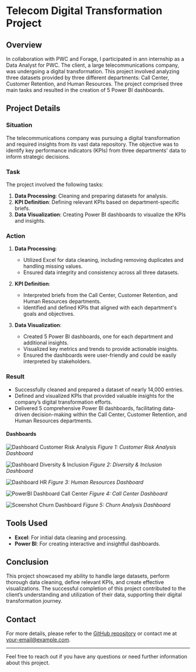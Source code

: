 #  Telecom Digital Transformation Project

## Overview

In collaboration with PWC and Forage, I participated in ann internship as a Data Analyst for PWC. The client, a large telecommunications company, was undergoing a digital transformation. This project involved analyzing three datasets provided by three different departments: Call Center, Customer Retention, and Human Resources. The project comprised three main tasks and resulted in the creation of 5 Power BI dashboards.

## Project Details

### Situation
The telecommunications company was pursuing a digital transformation and required insights from its vast data repository. The objective was to identify key performance indicators (KPIs) from three departments' data to inform strategic decisions.

### Task
The project involved the following tasks:
1. **Data Processing**: Cleaning and preparing datasets for analysis.
2. **KPI Definition**: Defining relevant KPIs based on department-specific briefs.
3. **Data Visualization**: Creating Power BI dashboards to visualize the KPIs and insights.

### Action
1. **Data Processing**:
    - Utilized Excel for data cleaning, including removing duplicates and handling missing values.
    - Ensured data integrity and consistency across all three datasets.

2. **KPI Definition**:
    - Interpreted briefs from the Call Center, Customer Retention, and Human Resources departments.
    - Identified and defined KPIs that aligned with each department's goals and objectives.

3. **Data Visualization**:
    - Created 5 Power BI dashboards, one for each department and additional insights.
    - Visualized key metrics and trends to provide actionable insights.
    - Ensured the dashboards were user-friendly and could be easily interpreted by stakeholders.

### Result
- Successfully cleaned and prepared a dataset of nearly 14,000 entries.
- Defined and visualized KPIs that provided valuable insights for the company’s digital transformation efforts.
- Delivered 5 comprehensive Power BI dashboards, facilitating data-driven decision-making within the Call Center, Customer Retention, and Human Resources departments.

#### Dashboards

![Dashboard Customer Risk Analysis](https://github.com/Yuan-DataScience/Project-of-PWC/blob/main/Screenshots%20of%20Dashboards/Dashboard_Customer%20Risk%20Analysis.jpg)
*Figure 1: Customer Risk Analysis Dashboard*

![Dashboard Diversity & Inclusion](https://github.com/Yuan-DataScience/Project-of-PWC/blob/main/Screenshots%20of%20Dashboards/Dashboard_Diversity%26Inclusion.jpg)
*Figure 2: Diversity & Inclusion Dashboard*

![Dashboard HR](https://github.com/Yuan-DataScience/Project-of-PWC/blob/main/Screenshots%20of%20Dashboards/Dashboard_HR.jpg)
*Figure 3: Human Resources Dashboard*

![PowerBI Dashboard Call Center](https://github.com/Yuan-DataScience/Project-of-PWC/blob/main/Screenshots%20of%20Dashboards/PowerBI_Dashboard_Call_Center_.jpg)
*Figure 4: Call Center Dashboard*

![Sceenshot Churn Dashboard](https://github.com/Yuan-DataScience/Project-of-PWC/blob/main/Screenshots%20of%20Dashboards/Sceenshot_Churn%20Dashboard.jpg)
*Figure 5: Churn Analysis Dashboard*

## Tools Used
- **Excel**: For initial data cleaning and processing.
- **Power BI**: For creating interactive and insightful dashboards.

## Conclusion
This project showcased my ability to handle large datasets, perform thorough data cleaning, define relevant KPIs, and create effective visualizations. The successful completion of this project contributed to the client’s understanding and utilization of their data, supporting their digital transformation journey.

## Contact
For more details, please refer to the [GitHub repository](https://github.com/Yuan-DataScience/Project-of-PWC) or contact me at [your-email@example.com](mailto:your-email@example.com).

---

Feel free to reach out if you have any questions or need further information about this project.
